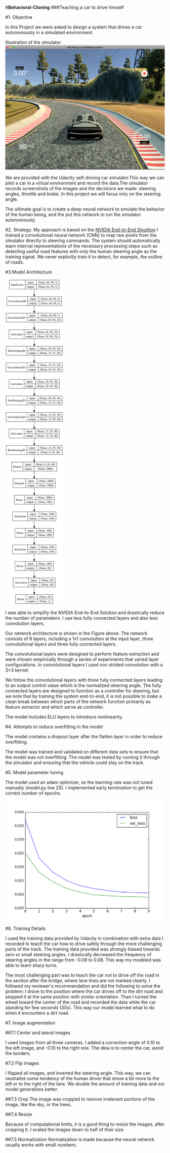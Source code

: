 #**Behavioral-Cloning** 
###Teaching a car to drive himself

#1. Objective 


In this Project we were asked to design a system that drives a car autonomously in a simulated environment.






Illustration of the simulator
![alt text][image1]


We are provided with the Udacity self-driving car simulator.This way we can pilot a car in a virtual environment and record the data.The simulator records screenshots of the images and the decisions we made: steering angles, throttle and brake. In this project we will focus only on the steering angle.

The ultimate goal is to create a deep neural network to emulate the behavior of the human being, and the put this network to run the simulator autonomously.


[//]: # (Image References)

[image1]: simulator.png "Simulator"
[image2]: model.png "Model"
[image3]: train_stats.png "Training stats"


#2. Strategy: 
My approach is based on the [NVIDIA End-to-End Slouttion](https://arxiv.org/abs/1604.07316)
I trained a convolutional neural network (CNN) to map raw pixels from the simulator directly to steering commands. 
The system should automatically learn internal representations of the necessary processing
steps such as detecting useful road features with only the human steering angle
as the training signal. We never explicitly train it to detect, for example, the outline
of roads.


#3.Model Architecture 

![alt text][image2]

I was able to simplify the NVIDIA End-to-End Solution and drastically reduce the number of parameters. I use less fully connected layers and also less convolution layers.

Our network architecture is shown in the Figure above. The network consists of 8 layers, including a 1x1 convolution at the input layer, three convolutional layers and three fully connected layers. 

The convolutional layers were designed to perform feature extraction and were chosen empirically
through a series of experiments that varied layer configurations. In convolutional layers I used non strided convolution with a 3×3 kernel. 

We follow the convolutional layers with three fully connected layers leading to an output control
value which is the normalized steering angle. The fully connected layers are designed to function as a controller for steering, but we note that by training the system end-to-end, it is not possible to make a clean break between which parts of the network function primarily as feature extractor and which serve as controller.

The model includes ELU layers to introduce nonlinearity.


#4. Attempts to reduce overfitting in the model

The model contains a dropout layer after the flatten layer in order to reduce overfitting.

The model was trained and validated on different data sets to ensure that the model was not overfitting. The model was tested by running it through the simulator and ensuring that the vehicle could stay on the track.

#5. Model parameter tuning

The model used an adam optimizer, so the learning rate was not tuned manually (model.py line 25).
I implemented early termination to get the correct number of epochs.

![alt text][image3]


#6. Training Details

I used the training data provided by Udacity in combination with extra data I recorded to teach the car how to drive safely through the more challenging parts of the track.
The training data provided was strongly biased towards zero or small steering angles. I drastically decreased the frequency of steering angles in the range from -0.08 to 0.08. This way my modeled was able to learn sharp turns.

The most challenging part was to teach the car not to drive off the road in the section after the bridge, where lane lines are not marked clearly.
I followed my reviewer's recommendation and did the following to solve the problem:
I drove to the position where the car drives off to the dirt road and stopped it at the same position with  similar orientation.
Than I turned the wheel toward the center of the road  and recorded the data while the car standing for few seconds (30s).
This way our model learned what to do when it encounters a dirt road.


#7. Image augmentation

##7.1 Center and lateral images

I used images from all three cameras.
I added a correction angle of 0.10 to the left image, and -0.10 to the right one. The idea is to center the car, avoid the borders.
 
 
#7.2 Flip images
 
 I flipped all images, and inverted the steering angle. This way, we can neutralize some tendency of the human driver that drove a bit more to the left or to the right of the lane. We double the amount of training data and our model generalizes better.
 
##7.3 Crop 
The image was cropped to remove irrelevant portions of the image, like the sky, or the trees. 

##7.4 Resize

Because of computational limits, it is a good thing to resize the images, after cropping it. I scaled the images down to half of their size


##7.5 Normalization
Normalization is made because the neural network usually works with small numbers.



 

